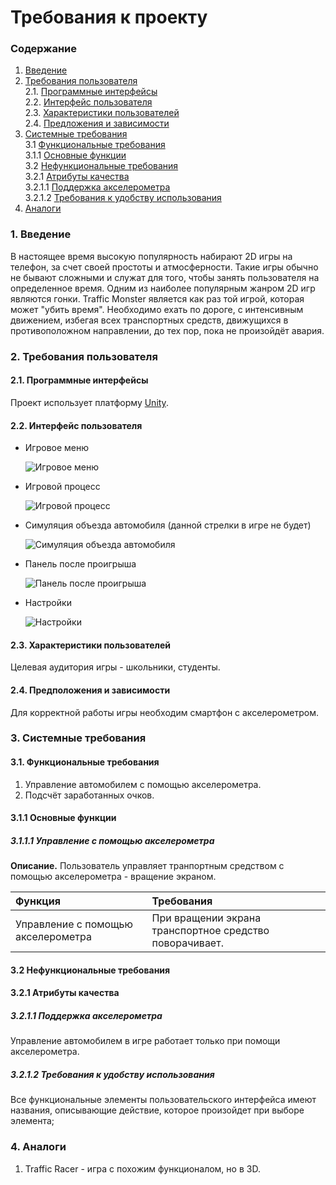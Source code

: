 # Требования к проекту
### Содержание
1. [Введение](#1)
2. [Требования пользователя](#2) <br>
  2.1. [Программные интерфейсы](#2.1) <br>
  2.2. [Интерфейс пользователя](#2.2) <br>
  2.3. [Характеристики пользователей](#2.3) <br>
  2.4. [Предложения и зависимости](#2.4) <br>
3. [Системные требования](#3) <br>
  3.1 [Функциональные требования](#3.1) <br>
    3.1.1 [Основные функции](#3.2.1) <br>
  3.2 [Нефункциональные требования](#3.2) <br>
    3.2.1 [Атрибуты качества](#3.2.1) <br>
      3.2.1.1 [Поддержка акселерометра](#3.2.1.1) <br>
      3.2.1.2 [Требования к удобству использования](#3.2.1.2) <br>
 4. [Аналоги](#4) <br>
 
### 1. Введение <a name="1"></a>
В настоящее время высокую популярность набирают 2D игры на телефон, за счет своей простоты и атмосферности. Такие игры обычно не бывают сложными и служат для того, чтобы занять пользователя на определенное время. Одним из наиболее популярным жанром 2D игр являются гонки.
Traffic Monster является как раз той игрой, которая может "убить время". Необходимо ехать по дороге, с интенсивным движением, избегая всех транспортных средств, движущихся в противоположном направлении, до тех пор, пока не произойдёт авария.

### 2. Требования пользователя <a name="2"></a>
#### 2.1. Программные интерфейсы <a name="2.1"></a>
Проект использует платформу [Unity](https://unity.com/).
#### 2.2. Интерфейс пользователя <a name="2.2"></a>
- Игровое меню 

  ![Игровое меню](https://github.com/Shalimo/Monster-Traffic/blob/master/%D0%98%D0%B7%D0%BE%D0%B1%D1%80%D0%B0%D0%B6%D0%B5%D0%BD%D0%B8%D1%8F/%D0%9C%D0%BE%D0%BA%D0%B0%D0%BF%D1%8B%20%D0%B8%D0%B3%D1%80%D1%8B/%D0%98%D0%B3%D1%80%D0%BE%D0%B2%D0%BE%D0%B5%20%D0%BC%D0%B5%D0%BD%D1%8E.png)
  
- Игровой процесс

  ![Игровой процесс](https://raw.githubusercontent.com/Shalimo/Monster-Traffic/master/%D0%98%D0%B7%D0%BE%D0%B1%D1%80%D0%B0%D0%B6%D0%B5%D0%BD%D0%B8%D1%8F/%D0%9C%D0%BE%D0%BA%D0%B0%D0%BF%D1%8B%20%D0%B8%D0%B3%D1%80%D1%8B/%D0%98%D0%B3%D1%80%D0%BE%D0%B2%D0%BE%D0%B9%20%D0%BF%D1%80%D0%BE%D1%86%D0%B5%D1%81%D1%81.png)
  
- Симуляция объезда автомобиля (данной стрелки в игре не будет)

  ![Симуляция объезда автомобиля](https://github.com/Shalimo/Monster-Traffic/blob/master/%D0%98%D0%B7%D0%BE%D0%B1%D1%80%D0%B0%D0%B6%D0%B5%D0%BD%D0%B8%D1%8F/%D0%9C%D0%BE%D0%BA%D0%B0%D0%BF%D1%8B%20%D0%B8%D0%B3%D1%80%D1%8B/%D0%A1%D0%B8%D0%BC%D1%83%D0%BB%D1%8F%D1%86%D0%B8%D1%8F%20%D0%BE%D0%B1%D1%8A%D0%B5%D0%B7%D0%B4%D0%B0%20%D0%B0%D0%B2%D1%82%D0%BE%D0%BC%D0%BE%D0%B1%D0%B8%D0%BB%D1%8F.png)
  
- Панель после проигрыша
  
  ![Панель после проигрыша](https://github.com/Shalimo/Monster-Traffic/blob/master/%D0%98%D0%B7%D0%BE%D0%B1%D1%80%D0%B0%D0%B6%D0%B5%D0%BD%D0%B8%D1%8F/%D0%9C%D0%BE%D0%BA%D0%B0%D0%BF%D1%8B%20%D0%B8%D0%B3%D1%80%D1%8B/%D0%9F%D0%B0%D0%BD%D0%B5%D0%BB%D1%8C%20%D0%BF%D0%BE%D1%81%D0%BB%D0%B5%20%D0%BF%D1%80%D0%BE%D0%B8%D0%B3%D1%80%D1%8B%D1%88%D0%B0.png)
  
- Настройки

  ![Настройки](https://github.com/Shalimo/Monster-Traffic/blob/master/%D0%98%D0%B7%D0%BE%D0%B1%D1%80%D0%B0%D0%B6%D0%B5%D0%BD%D0%B8%D1%8F/%D0%9C%D0%BE%D0%BA%D0%B0%D0%BF%D1%8B%20%D0%B8%D0%B3%D1%80%D1%8B/%D0%9D%D0%B0%D1%81%D1%82%D1%80%D0%BE%D0%B9%D0%BA%D0%B8.png)
  
#### 2.3. Характеристики пользователей <a name="2.3"></a>
  Целевая аудитория игры - школьники, студенты.
#### 2.4. Предположения и зависимости <a name="2.4"></a>
  Для корректной работы игры необходим смартфон с акселерометром.
  
### 3. Системные требования <a name="3"></a>
#### 3.1. Функциональные требования <a name="3.1"></a>

  1. Управление автомобилем с помощью акселерометра.
  2. Подсчёт заработанных очков.

#### 3.1.1 Основные функции <a name="3.1.1"></a>
 ##### 3.1.1.1 Управление с помощью акселерометра  <a name="3.1.1.1"></a>
**Описание.** Пользователь управляет транпортным средством с помощью акселерометра - вращение экраном.

| Функция | Требования | 
|:---|:---|
| Управление с помощью акселерометра | При вращении экрана транспортное средство поворачивает. |

#### 3.2 Нефункциональные требования <a name="3.2"></a>

#### 3.2.1 Атрибуты качества <a name="3.2.1"></a>
 <a name="requirements_for_ease_of_use"/>
 
 ##### 3.2.1.1 Поддержка акселерометра <a name="3.2.1.1"></a>
 Управление автомобилем в игре работает только при помощи акселерометра.
  
 ##### 3.2.1.2 Требования к удобству использования <a name="3.2.1.2"></a>
 Все функциональные элементы пользовательского интерфейса имеют названия, описывающие действие, которое произойдет при выборе элемента;
 <a name="security_requirements"/>
 
 ### 4. Аналоги <a name="4"></a>
  1. Traffic Racer - игра с похожим функционалом, но в 3D.
